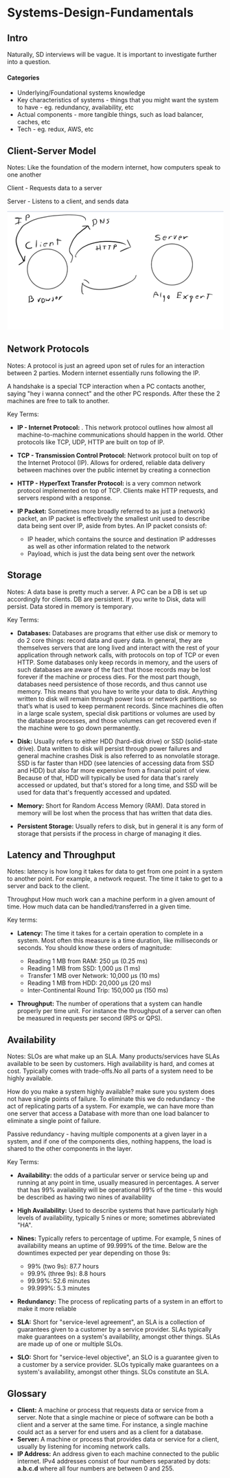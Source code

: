 # Systems-Design-Fundamentals

## Intro

Naturally, SD interviews will be vague. It is important to investigate further into a question.

#### Categories

- Underlying/Foundational systems knowledge
- Key characteristics of systems - things that you might want the system to have - eg. redundancy, availability, etc
- Actual components - more tangible things, such as load balancer, caches, etc
- Tech - eg. redux, AWS, etc

## Client-Server Model

Notes: Like the foundation of the modern internet, how computers speak to one another

Client - Requests data to a server

Server - Listens to a client, and sends data

![](./IMG_0390.jpeg)

## Network Protocols

Notes: A protocol is just an agreed upon set of rules for an interaction between 2 parties.
Modern internet essentially runs following the IP.

A handshake is a special TCP interaction when a PC contacts another, saying "hey i wanna connect" and the other PC responds. After these the 2 machines are free to talk to another.

Key Terms:

- **IP - Internet Protocol:** . This network protocol outlines how almost
  all machine-to-machine communications should happen in the world. Other
  protocols like TCP, UDP, HTTP are built on top of IP.

- **TCP - Transmission Control Protocol:**
  Network protocol built on top of the Internet Protocol (IP). Allows for
  ordered, reliable data delivery between machines over the public internet by
  creating a connection

- **HTTP - HyperText Transfer Protocol:** is a very common network protocol implemented on top
  of TCP. Clients make HTTP requests, and servers respond with a response.
- **IP Packet:**
  Sometimes more broadly referred to as just a (network) packet, an IP
  packet is effectively the smallest unit used to describe data being sent over IP, aside from bytes. An IP packet consists of:
  - IP header, which contains the source and destination IP addresses as well as other information related to the network
  - Payload, which is just the data being sent over the network

## Storage

Notes: A data base is pretty much a server. A PC can be a DB is set up accordingly for clients. DB are persistent. If you write to Disk, data will persist. Data stored in memory is temporary.

Key Terms:

- **Databases:** Databases are programs that either use disk or memory to do 2 core things: record data and query data. In general, they are themselves servers that are long lived and interact with the rest of your application through network calls, with protocols on top of TCP or even HTTP. Some databases only keep records in memory, and the users of such databases are aware of the fact that those records may be lost forever if the machine or process dies. For the most part though, databases need persistence of those records, and thus cannot use memory. This means that you have to write your data to disk. Anything written to disk will remain through power loss or network partitions, so that’s what is used to keep permanent records. Since machines die often in a large scale system, special disk partitions or volumes are used by the database processes, and those volumes can get recovered even if the machine were to go down permanently.

- **Disk:** Usually refers to either HDD (hard-disk drive) or SSD (solid-state drive). Data written to disk will persist through power failures and general machine crashes Disk is also referred to as nonvolatile storage. SSD is far faster than HDD (see latencies of accessing data from SSD and HDD) but also far more expensive from a financial point of view. Because of that, HDD will typically be used for data that's rarely accessed or updated, but that's stored for a long time, and SSD will be used for data that's frequently accessed and updated.

- **Memory:** Short for Random Access Memory (RAM). Data stored in memory will be lost when the process that has written that data dies.

- **Persistent Storage:** Usually refers to disk, but in general it is any form of storage that persists if the process in charge of managing it dies.

## Latency and Throughput

Notes: latency is how long it takes for data to get from one point in a system to another point. For example, a network request. The time it take to get to a server and back to the client.

Throughput How much work can a machine perform in a given amount of time. How much data can be handled/transferred in a given time.

Key terms:

- **Latency:** The time it takes for a certain operation to complete in a system. Most often this measure is a time duration, like milliseconds or seconds. You should know these orders of magnitude:

  - Reading 1 MB from RAM: 250 μs (0.25 ms)
  - Reading 1 MB from SSD: 1,000 μs (1 ms)
  - Transfer 1 MB over Network: 10,000 μs (10 ms)
  - Reading 1 MB from HDD: 20,000 μs (20 ms)
  - Inter-Continental Round Trip: 150,000 μs (150 ms)

- **Throughput:** The number of operations that a system can handle properly per time unit. For instance the throughput of a server can often be measured in requests per second (RPS or QPS).

## Availability

Notes: SLOs are what make up an SLA. Many products/services have SLAs available to be seen by customers. High availability is hard, and comes at cost. Typically comes with trade-offs.No all parts of a system need to be highly available. 

How do you make a system highly available?  make sure you system does not have single points of failure. To eliminate this we do redundancy - the act of replicating parts of a system. For example, we can have more than one server that access a Database with more than one load balancer to eliminate a single point of failure. 

Passive redundancy - having multiple components at a given layer in a system, and if one of the components dies, nothing happens, the load is shared to the other components in the layer. 



Key Terms:

- **Availability:** the odds of a particular server or service being up and running at any point in time, usually measured in percentages. A server that has 99% availability will be operational 99% of the time - this would be described as having two nines of availability

- **High Availability:** Used to describe systems that have particularly high levels of availability, typically 5 nines or more; sometimes abbreviated "HA".

- **Nines:** Typically refers to percentage of uptime. For example, 5 nines of availability means an uptime of 99.999% of the time. Below are the downtimes expected per year depending on those 9s:
  - 99% (two 9s): 87.7 hours
  - 99.9% (three 9s): 8.8 hours
  - 99.99%: 52.6 minutes
  - 99.999%: 5.3 minutes

- **Redundancy:** The process of replicating parts of a system in an effort to make it more reliable

- **SLA:** Short for "service-level agreement", an SLA is a collection of guarantees given to a customer by a service provider. SLAs typically make guarantees on a system's availability, amongst other things. SLAs are made up of one or multiple SLOs.

- **SLO:** Short for "service-level objective", an SLO is a guarantee given to a customer by a service provider. SLOs typically make guarantees on a system's availability, amongst other things. SLOs constitute an SLA.

## Glossary

- **Client:**
  A machine or process that requests data or service from a server.
  Note that a single machine or piece of software can be both a client and a
  server at the same time. For instance, a single machine could act as a server
  for end users and as a client for a database.
- **Server:**
  A machine or process that provides data or service for a client, usually by
  listening for incoming network calls.
- **IP Address:**
  An address given to each machine connected to the public internet. IPv4
  addresses consist of four numbers separated by dots: **a.b.c.d** where all
  four numbers are between 0 and 255.
